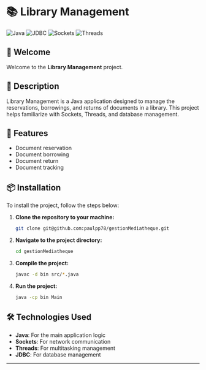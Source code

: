# 📚 Library Management

![Java](https://img.shields.io/badge/Java-ED8B00?style=for-the-badge&logo=java&logoColor=white)
![JDBC](https://img.shields.io/badge/JDBC-ED8B00?style=for-the-badge&logo=java&logoColor=white)
![Sockets](https://img.shields.io/badge/Sockets-ED8B00?style=for-the-badge&logo=java&logoColor=white)
![Threads](https://img.shields.io/badge/Threads-ED8B00?style=for-the-badge&logo=java&logoColor=white)

## 🎉 Welcome

Welcome to the **Library Management** project.

## 📖 Description

Library Management is a Java application designed to manage the reservations, borrowings, and returns of documents in a library. This project helps familiarize with Sockets, Threads, and database management.

## 🚀 Features

- Document reservation
- Document borrowing
- Document return
- Document tracking

## 📦 Installation

To install the project, follow the steps below:

1. **Clone the repository to your machine:**

    ```bash
    git clone git@github.com:paulpp78/gestionMediatheque.git
    ```

2. **Navigate to the project directory:**

    ```bash
    cd gestionMediatheque
    ```

3. **Compile the project:**

    ```bash
    javac -d bin src/*.java
    ```

4. **Run the project:**

    ```bash
    java -cp bin Main
    ```

## 🛠️ Technologies Used

- **Java**: For the main application logic
- **Sockets**: For network communication
- **Threads**: For multitasking management
- **JDBC**: For database management

---
